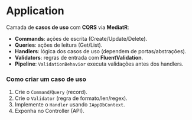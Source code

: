# Application

Camada de **casos de uso** com **CQRS** via **MediatR**:

- **Commands**: ações de escrita (Create/Update/Delete).
- **Queries**: ações de leitura (Get/List).
- **Handlers**: lógica dos casos de uso (dependem de portas/abstrações).
- **Validators**: regras de entrada com **FluentValidation**.
- **Pipeline**: `ValidationBehavior` executa validações antes dos handlers.

### Como criar um caso de uso

1. Crie o `Command`/`Query` (record).
2. Crie o `Validator` (regra de formato/len/regex).
3. Implemente o `Handler` usando `IAppDbContext`.
4. Exponha no Controller (API).
